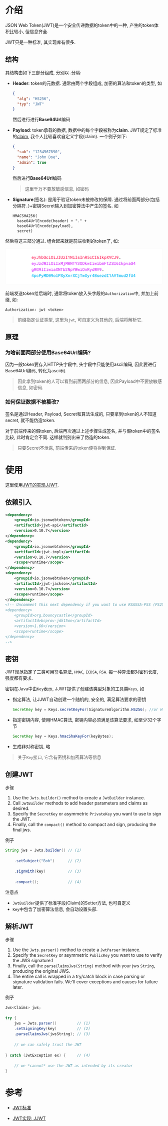 # 介绍

JSON Web Token(JWT)是一个安全传递数据的token中的一种, 产生的token体积比较小, 但信息齐全.

JWT只是一种标准, 其实现库有很多.

## 结构

其结构由如下三部分组成, 分别以`.`分隔:

* **Header**: token的元数据. 通常由两个字段组成, 加密的算法和token的类型, 如

  ```json
  {
    "alg": "HS256",
    "typ": "JWT"
  }
  ```

  然后进行进行**Base64Url**编码

* **Payload**: token承载的数据, 数据中的每个字段被称为**claim**. JWT规定了标准的[claim](https://tools.ietf.org/html/rfc7519#section-4.1), 我个人比较喜欢自定义字段(claim). 一个例子如下:

  ```json
  {
    "sub": "1234567890",
    "name": "John Doe",
    "admin": true
  }
  ```

  然后进行**Base64Url**编码

  > 这里千万不要放敏感信息, 如密码

* **Signature**(签名): 是用于验证token未被修改的保障. 通过将前面两部分(包括分隔符`.`)+密钥Secret输入到加密算法中产生的签名. 如

  ```
  HMACSHA256(
    base64UrlEncode(header) + "." +
    base64UrlEncode(payload),
    secret)
  ```

然后将这三部分通过`.`组合起来就是前端收到的token了, 如:

![encoded-jwt3](.JWT/encoded-jwt3.png)

前端发送token给后端时, 通常将token放入头字段的`Authorization`中, 并加上前缀, 如:

```
Authorization: jwt <token>
```

> 前缀指定认证类型, 这里为`jwt`, 可自定义为其他的, 后端将解析它.

## 原理

### 为啥前面两部分使用Base64Url编码?

因为一般token要存入HTTP头字段中, 头字段中只能使用ascii编码, 因此要进行Base64Url编码, 转化为ascii码.

> 因此拿到token的人可以看到前面两部分的信息, 因此Payload中不要放敏感信息, 如密码.

### 如何保证数据不被篡改?

签名是通过Header, Payload, Secret和算法生成的, 只要拿到token的人不知道secret, 就不能伪造token. 

对于前端传来的假token, 后端再次通过上述步骤生成签名, 并与假token中的签名比较, 此时肯定会不同. 这样就判别出来了伪造的token.

> 只要Secret不泄露, 前端传来的token便将得到保证.

# 使用

这里使用[JWT的实现JJWT](https://github.com/jwtk/jjwt).

## 依赖引入

```xml
<dependency>
    <groupId>io.jsonwebtoken</groupId>
    <artifactId>jjwt-api</artifactId>
    <version>0.10.7</version>
</dependency>
<dependency>
    <groupId>io.jsonwebtoken</groupId>
    <artifactId>jjwt-impl</artifactId>
    <version>0.10.7</version>
    <scope>runtime</scope>
</dependency>
<dependency>
    <groupId>io.jsonwebtoken</groupId>
    <artifactId>jjwt-jackson</artifactId>
    <version>0.10.7</version>
    <scope>runtime</scope>
</dependency>
<!-- Uncomment this next dependency if you want to use RSASSA-PSS (PS256, PS384, PS512) algorithms:
<dependency>
    <groupId>org.bouncycastle</groupId>
    <artifactId>bcprov-jdk15on</artifactId>
    <version>1.60</version>
    <scope>runtime</scope>
</dependency>
-->
```

## 密钥

JWT规范指定了三类可用签名算法, `HMAC`, `ECDSA`, `RSA`. 每一种算法都对密码长度, 强度都有要求.

密钥在Java中由`Key`表示,  JJWT提供了创建该类型对象的工具类`Keys`, 如

* 指定算法, 让JJWT自动创建一个随机的, 安全的, 满足算法要求的密钥

  ```java
  SecretKey key = Keys.secretKeyFor(SignatureAlgorithm.HS256); //or HS384 or HS512
  ```

* 指定密钥内容, 使用HMAC算法, 密钥内容必须满足该算法要求, 如至少32个字节

  ```java
  SecretKey key = Keys.hmacShaKeyFor(keyBytes);
  ```

* 生成非对称密钥, 略

> 关于`Key`接口, 它含有密钥和加密算法等信息

## 创建JWT

步骤

1. Use the `Jwts.builder()` method to create a `JwtBuilder` instance.
2. Call `JwtBuilder` methods to add header parameters and claims as desired.
3. Specify the `SecretKey` or asymmetric `PrivateKey` you want to use to sign the JWT.
4. Finally, call the `compact()` method to compact and sign, producing the final jws.

例子

```java
String jws = Jwts.builder() // (1)

    .setSubject("Bob")      // (2) 

    .signWith(key)          // (3)
     
    .compact();             // (4)
```

注意点

* ` JwtBuilder `提供了标准字段(Claim)的Setter方法, 也可自定义
* `Key`中包含了加密算法信息, 会自动设置头部.

## 解析JWT

步骤

1. Use the `Jwts.parser()` method to create a `JwtParser` instance.
2. Specify the `SecretKey` or asymmetric `PublicKey` you want to use to verify the JWS signature.1
3. Finally, call the `parseClaimsJws(String)` method with your jws `String`, producing the original JWS.
4. The entire call is wrapped in a try/catch block in case parsing or signature validation fails. We'll cover exceptions and causes for failure later.

例子

```java
Jws<Claims> jws;

try {
    jws = Jwts.parser()         // (1)
    .setSigningKey(key)         // (2)
    .parseClaimsJws(jwsString); // (3)
    
    // we can safely trust the JWT
     
} catch (JwtException ex) {     // (4)
    
    // we *cannot* use the JWT as intended by its creator
}
```

# 参考

* [JWT标准](https://jwt.io/introduction/)

* [JWT实现: JJWT](https://github.com/jwtk/jjwt)

